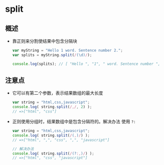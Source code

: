 # split

## 概述

  - 靠正则来分割使结果中包含分隔块

    ```js
    var myString = "Hello 1 word. Sentence number 2.";
    var splits = myString.split(/(\d)/);

    console.log(splits); // [ "Hello ", "1", " word. Sentence number ", "2", "." ]
    ```

## 注意点

  - 它可以有第二个参数，表示结果数组的最大长度

    ```js
    var string = "html,css,javascript";
    console.log( string.split(/,/, 2) );
    // =>["html", "css"]
    ```

  - 正则使用分组时，结果数组中是包含分隔符的。解决办法 使用 `?:`

    ```js
    var string = "html,css,javascript";
    console.log( string.split(/(,)/) );
    // =>["html", ",", "css", ",", "javascript"]

    // 解决办法
    console.log( string.split(/(?:,)/) );
    // =>["html", "css", "javascript"]
    ```
